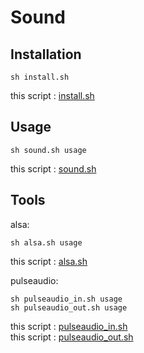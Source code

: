 # Sound

## Installation

    sh install.sh

this script : [install.sh](https://github.com/ghsable/dotfiles/blob/master/bin/sound/install.sh)

## Usage

    sh sound.sh usage

this script : [sound.sh](https://github.com/ghsable/dotfiles/blob/master/bin/sound/sound.sh)

## Tools
alsa:

    sh alsa.sh usage

this script : [alsa.sh](https://github.com/ghsable/dotfiles/blob/master/bin/sound/alsa.sh)

pulseaudio:

    sh pulseaudio_in.sh usage
    sh pulseaudio_out.sh usage

this script : [pulseaudio_in.sh](https://github.com/ghsable/dotfiles/blob/master/bin/sound/pulseaudio_in.sh)  
this script : [pulseaudio_out.sh](https://github.com/ghsable/dotfiles/blob/master/bin/sound/pulseaudio_out.sh)

